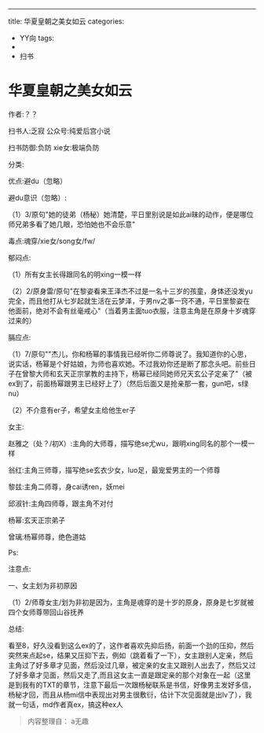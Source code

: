 ---
title: 华夏皇朝之美女如云
categories:
- YY向
tags:
- 
- 扫书
# 华夏皇朝之美女如云
作者:？？

扫书人:乏寂 公众号:纯爱后宫小说

扫书防御:负防 xie女:极端负防

分类:

优点:避du（忽略）

避du意识（忽略）:

（1）3/原句"她的徒弟（杨秘）她清楚，平日里别说是如此ai昧的动作，便是哪位师兄弟多看了她几眼，恐怕她也不会乐意"

毒点:魂穿/xie女/song女/fw/

郁闷点:

（1）所有女主长得跟同名的明xing一模一样

（2）2/原身雷/原句"在黎姿看来王泽杰不过是一名十三岁的孩童，身体还没发yu完全，而且他打从七岁起就生活在云梦泽，于男nv之事一窍不通，平日里黎姿在他面前，绝对不会有丝毫戒心"（当着男主面tuo衣服，注意主角是在原身十岁魂穿过来的）

膈应点:

（1）7/原句""杰儿，你和杨幂的事情我已经听你二师尊说了。我知道你的心思，说实话，杨幂是个好姑娘，为师也喜欢她。不过我劝你还是断了那念头吧。前些日子在曾黎大师和玄天正宗掌教的主持下，杨幂已经同她师兄天玄公子定亲了"（被ex到了，前面杨幂跟男主已经好上了）（然后后面又是抢亲那一套，gun吧，s绿nu）

（2）不介意有er子，希望女主给他生er子

女主:

赵雅之（处？/初X）:主角的大师尊，描写绝se尤wu，跟明xing同名的那个一模一样

翁红:主角三师尊，描写绝se玄衣少女，luo足，最宠爱男主的一个师尊

黎兹:主角二师尊，身cai诱ren，妖mei

邱淑针:主角四师尊，跟主角不对付

杨幂:玄天正宗弟子

曾璃:杨幂师尊，绝色道姑

Ps:

注意点:

一、女主划为非初原因

（1）2/师尊女主/划为非初是因为，主角是魂穿的是十岁的原身，原身是七岁就被四个女师尊带回山谷抚养

总结:

看至8，好久没看到这么ex的了，这作者喜欢先抑后扬，前面一个劲的压抑，然后突然来点起se，结果又压抑下去，例如（跳着看了一下），女主跟别人定亲，然后主角过了好多章才见面，然后没过几章，被定亲的女主又跟别人出去了，然后又过了好多章才见面，然后又走了,而且这女主一直是跟定亲的那个对象在一起（这里是到我有的TXT的章节，注意下最后一次跟杨秘联系是书信，好像男主发好多信，杨秘才回，而且从杨mi信中表现出对男主很敷衍，估计下次见面就是出lv了），我就一句话，md作者真ex，搞这种ex人


> 内容整理自： a无趣